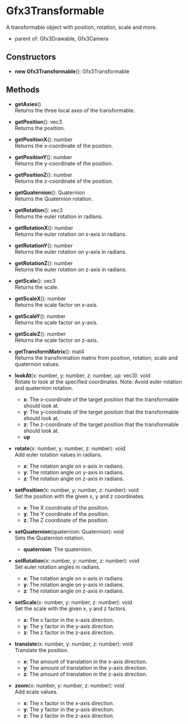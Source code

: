 # Gfx3Transformable

A transformable object with position, rotation, scale and more.
- parent of: Gfx3Drawable, Gfx3Camera
## Constructors
- **new Gfx3Transformable**(): Gfx3Transformable   
## Methods
- **getAxies**()   
Returns the three local axes of the transformable.

- **getPosition**(): vec3   
Returns the position.

- **getPositionX**(): number   
Returns the x-coordinate of the position.

- **getPositionY**(): number   
Returns the y-coordinate of the position.

- **getPositionZ**(): number   
Returns the z-coordinate of the position.

- **getQuaternion**(): Quaternion   
Returns the Quaternion rotation.

- **getRotation**(): vec3   
Returns the euler rotation in radians.

- **getRotationX**(): number   
Returns the euler rotation on x-axis in radians.

- **getRotationY**(): number   
Returns the euler rotation on y-axis in radians.

- **getRotationZ**(): number   
Returns the euler rotation on z-axis in radians.

- **getScale**(): vec3   
Returns the scale.

- **getScaleX**(): number   
Returns the scale factor on x-axis.

- **getScaleY**(): number   
Returns the scale factor on y-axis.

- **getScaleZ**(): number   
Returns the scale factor on z-axis.

- **getTransformMatrix**(): mat4   
Returns the transformation matrix from position, rotation, scale and quaternion values.

- **lookAt**(x: number, y: number, z: number, up: vec3): void   
Rotate to look at the specified coordinates.
Note: Avoid euler rotation and quaternion rotation.
   - **x**: The x-coordinate of the target position that the transformable should look at.
   - **y**: The y-coordinate of the target position that the transformable should look at.
   - **z**: The z-coordinate of the target position that the transformable should look at.
   - **up**

- **rotate**(x: number, y: number, z: number): void   
Add euler rotation values in radians.
   - **x**: The rotation angle on x-axis in radians.
   - **y**: The rotation angle on y-axis in radians.
   - **z**: The rotation angle on z-axis in radians.

- **setPosition**(x: number, y: number, z: number): void   
Set the position with the given x, y and z coordinates.
   - **x**: The X coordinate of the position.
   - **y**: The Y coordinate of the position.
   - **z**: The Z coordinate of the position.

- **setQuaternion**(quaternion: Quaternion): void   
Sets the Quaternion rotation.
   - **quaternion**: The quaternion.

- **setRotation**(x: number, y: number, z: number): void   
Set euler rotation angles in radians.
   - **x**: The rotation angle on x-axis in radians.
   - **y**: The rotation angle on y-axis in radians.
   - **z**: The rotation angle on z-axis in radians.

- **setScale**(x: number, y: number, z: number): void   
Set the scale with the given x, y and z factors.
   - **x**: The x factor in the x-axis direction.
   - **y**: The y factor in the y-axis direction.
   - **z**: The z factor in the z-axis direction.

- **translate**(x: number, y: number, z: number): void   
Translate the position.
   - **x**: The amount of translation in the x-axis direction.
   - **y**: The amount of translation in the y-axis direction.
   - **z**: The amount of translation in the z-axis direction.

- **zoom**(x: number, y: number, z: number): void   
Add scale values.
   - **x**: The x factor in the x-axis direction.
   - **y**: The y factor in the y-axis direction.
   - **z**: The z factor in the z-axis direction.
